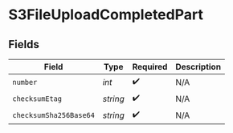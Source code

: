 # S3FileUploadCompletedPart


## Fields

| Field                  | Type                   | Required               | Description            |
| ---------------------- | ---------------------- | ---------------------- | ---------------------- |
| `number`               | *int*                  | :heavy_check_mark:     | N/A                    |
| `checksumEtag`         | *string*               | :heavy_check_mark:     | N/A                    |
| `checksumSha256Base64` | *string*               | :heavy_check_mark:     | N/A                    |